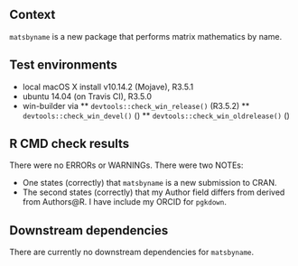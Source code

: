## Context
`matsbyname` is a new package that performs matrix mathematics by name.

## Test environments
* local macOS X install v10.14.2 (Mojave), R3.5.1
* ubuntu 14.04 (on Travis CI), R3.5.0
* win-builder via 
** `devtools::check_win_release()` (R3.5.2)
** `devtools::check_win_devel()` ()
** `devtools::check_win_oldrelease()` ()

## R CMD check results
There were no ERRORs or WARNINGs.
There were two NOTEs:

* One states (correctly) that `matsbyname` is a new submission to CRAN. 
* The second states (correctly) that my Author field differs from derived from Authors@R.
  I have include my ORCID for `pgkdown`.

## Downstream dependencies
There are currently no downstream dependencies for `matsbyname`.